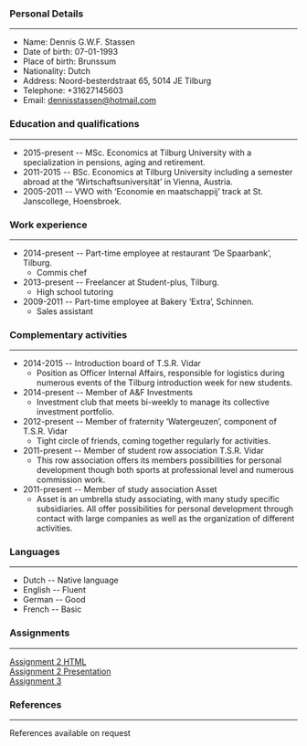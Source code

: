 ### Personal Details
--------------------
* Name: Dennis G.W.F. Stassen  
* Date of birth: 07-01-1993  
* Place of birth: Brunssum  
* Nationality: Dutch  
* Address: Noord-besterdstraat 65, 5014 JE Tilburg  
* Telephone: +31627145603  
* Email: dennisstassen@hotmail.com 

### Education and qualifications
---------
* 2015-present -- MSc. Economics at Tilburg University with a specialization in pensions, aging and retirement.  
* 2011-2015 -- BSc. Economics at Tilburg University including a semester abroad at the ‘Wirtschaftsuniversität’ in Vienna, Austria.  
* 2005-2011 -- VWO with ‘Economie en maatschappij’ track at St. Janscollege, Hoensbroek.

### Work experience
--------------
* 2014-present -- Part-time employee at restaurant ‘De Spaarbank’, Tilburg.
    * Commis chef
* 2013-present -- Freelancer at Student-plus, Tilburg.
    * High school tutoring
* 2009-2011 -- Part-time employee at Bakery ‘Extra’, Schinnen.
	* Sales assistant

### Complementary activities
---------------
* 2014-2015 -- Introduction board of T.S.R. Vidar
    * Position as Officer Internal Affairs, responsible for logistics during numerous events of the Tilburg introduction week for new students.
* 2014-present -- Member of A&F Investments
    * Investment club that meets bi-weekly to manage its collective investment portfolio.
* 2012-present -- Member of fraternity ‘Watergeuzen’, component of T.S.R. Vidar
    * Tight circle of friends, coming together regularly for activities.
* 2011-present -- Member of student row association T.S.R. Vidar
    * This row association offers its members possibilities for personal development though both sports at professional level and numerous commission work.
* 2011-present -- Member of study association Asset
    * Asset is an umbrella study associating, with many study specific subsidiaries. All offer possibilities for personal development through contact with large companies as well as the organization of different activities.

### Languages
------------------------
* Dutch -- Native language
* English -- Fluent
* German -- Good
* French -- Basic

### Assignments
------------------------
[Assignment 2 HTML](dennisstassen.github.io/Assignment2)  
[Assignment 2 Presentation](dennisstassen.github.io/Assignment2/presentation)  
[Assignment 3](dennisstassen.github.io/thirdassignment)

### References
----------------
References available on request
